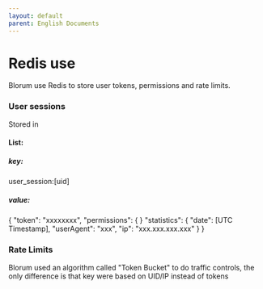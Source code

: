 ```yaml
---
layout: default
parent: English Documents
---
```

# Redis use

Blorum use Redis to store user tokens, permissions and rate limits.

### User sessions

Stored in 

#### List:
##### key:
user_session:[uid]
##### value:
{
	"token": "xxxxxxxx",
	"permissions": {
	}
	"statistics": {
		"date": [UTC Timestamp],
		"userAgent": "xxx",
		"ip": "xxx.xxx.xxx.xxx"
	}
}

### Rate Limits

Blorum used an algorithm called "Token Bucket" to do traffic controls, the only difference is that key were based on UID/IP instead of tokens

